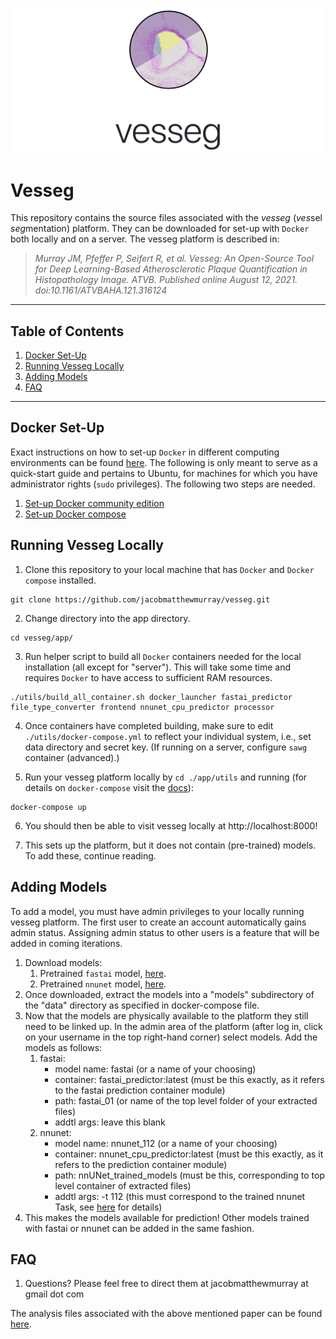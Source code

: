 ![vesseg title](vesseg.png)

# Vesseg

This repository contains the source files associated with the _vesseg_ (*ves*sel *seg*mentation) platform. They can be downloaded for set-up with `Docker` both locally and on a server. The vesseg platform is described in: 

>*Murray JM, Pfeffer P, Seifert R, et al. Vesseg: An Open-Source Tool for Deep Learning-Based Atherosclerotic Plaque Quantification in Histopathology Image. ATVB. Published online August 12, 2021. doi:10.1161/ATVBAHA.121.316124*
___

## Table of Contents
1. [Docker Set-Up](#Docker-Set-Up)
2. [Running Vesseg Locally](#Running-Vesseg-Locally)
3. [Adding Models](#Adding-Models)
4. [FAQ](#FAQ)
___
## Docker Set-Up
Exact instructions on how to set-up `Docker` in different computing environments can be found [here](https://docs.docker.com). The following is only meant to serve as a quick-start guide and pertains to Ubuntu, for machines for which you have administrator rights (`sudo` privileges). The following two steps are needed.

1. [Set-up Docker community edition](https://docs.docker.com/engine/install/ubuntu/)
2. [Set-up Docker compose](https://docs.docker.com/compose/install/)

## Running Vesseg Locally
1. Clone this repository to your local machine that has `Docker` and `Docker compose` installed. 
```
git clone https://github.com/jacobmatthewmurray/vesseg.git
```
2. Change directory into the app directory. 
```
cd vesseg/app/
````
3. Run helper script to build all `Docker` containers needed for the local installation (all except for "server"). This will take some time and requires `Docker` to have access to sufficient RAM resources.

```
./utils/build_all_container.sh docker_launcher fastai_predictor file_type_converter frontend nnunet_cpu_predictor processor
```
4. Once containers have completed building, make sure to edit `./utils/docker-compose.yml` to reflect your individual system, i.e., set data directory and secret key. (If running on a server, configure `sawg` container (advanced).)

5. Run your vesseg platform locally by `cd ./app/utils` and running (for details on `docker-compose` visit the [docs](https://docs.docker.com/compose/reference/up/)): 
```
docker-compose up
``` 

6. You should then be able to visit vesseg locally at http://localhost:8000! 

7. This sets up the platform, but it does not contain (pre-trained) models. To add these, continue reading.

## Adding Models

To add a model, you must have admin privileges to your locally running vesseg platform. The first user to create an account automatically gains admin status. Assigning admin status to other users is a feature that will be added in coming iterations.

1. Download models:
    1. Pretrained `fastai` model, [here](https://vesseg.online/download/fastai_01.zip).
    2. Pretrained `nnunet` model, [here](https://vesseg.online/download/nnunet112.zip).
2. Once downloaded, extract the models into a "models" subdirectory of the "data" directory as specified in docker-compose file. 
3. Now that the models are physically available to the platform they still need to be linked up. In the admin area of the platform (after log in, click on your username in the top right-hand corner) select models. Add the models as follows:
    1. fastai: 
        * model name: fastai (or a name of your choosing)
        * container: fastai_predictor:latest (must be this exactly, as it refers to the fastai prediction container module) 
        * path: fastai_01 (or name of the top level folder of your extracted files)
        * addtl args: leave this blank
    2. nnunet: 
        * model name: nnunet_112 (or a name of your choosing)
        * container: nnunet_cpu_predictor:latest (must be this exactly, as it refers to the prediction container module)
        * path: nnUNet_trained_models (must be this, corresponding to top level container of extracted files)
        * addtl args: -t 112 (this must correspond to the trained nnunet Task, see [here](https://github.com/MIC-DKFZ/nnUNet) for details)
4. This makes the models available for prediction! Other models trained with fastai or nnunet can be added in the same fashion.

## FAQ
1. Questions? Please feel free to direct them at jacobmatthewmurray at gmail dot com

The analysis files associated with the above mentioned paper can be found [here](https://github.com/jacobmatthewmurray/vesseg-analysis.git).









